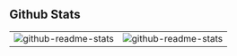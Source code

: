 ## Github Stats

<table>
<tr>
<td>
<center>
<picture>
<source media="(prefers-color-scheme: dark)" srcset="https://github-readme-stats.vercel.app/api?username=wangzw&show_icons=true&hide_border=true&theme=vue-dark">
<source media="(prefers-color-scheme: light)" srcset="https://github-readme-stats.vercel.app/api?username=wangzw&show_icons=true&hide_border=true&theme=vue">
<img alt="github-readme-stats" src="https://github-readme-stats.vercel.app/api?username=wangzw&show_icons=true&hide_border=true&theme=vue-dark">
</picture>
</enter>
</td>
<td>
<center>
<picture>
<source media="(prefers-color-scheme: dark)" srcset="https://github-readme-stats.vercel.app/api/top-langs/?username=wangzw&layout=compact&langs_count=8&show_icons=true&hide_border=true&theme=vue-dark">
<source media="(prefers-color-scheme: light)" srcset="https://github-readme-stats.vercel.app/api/top-langs/?username=wangzw&layout=compact&langs_count=8&show_icons=true&hide_border=true&theme=vue">
<img alt="github-readme-stats" src="https://github-readme-stats.vercel.app/api/top-langs/?username=wangzw&layout=compact&langs_count=8&show_icons=true&hide_border=true&theme=vue-dark">
</picture>
</enter>
</td>
</tr》
</table>


